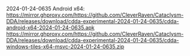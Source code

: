 2024-01-24-0635
Android x64:
https://mirror.ghproxy.com/https://github.com/CleverRaven/Cataclysm-DDA/releases/download/cdda-experimental-2024-01-24-0635/cdda-android-x64-2024-01-24-0635.apk
https://mirror.ghproxy.com/https://github.com/CleverRaven/Cataclysm-DDA/releases/download/cdda-experimental-2024-01-24-0635/cdda-windows-tiles-x64-msvc-2024-01-24-0635.zip
